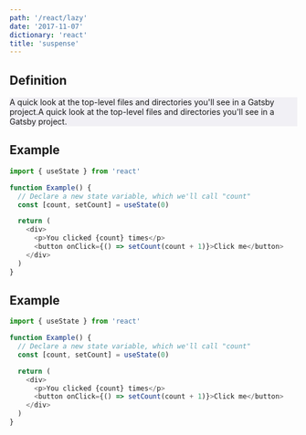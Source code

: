 ```yaml
---
path: '/react/lazy'
date: '2017-11-07'
dictionary: 'react'
title: 'suspense'
---
```

<h2 class='sub-title'>Definition</h2>

<p style= "background-color:#f1f0f5">
  A quick look at the top-level files and directories you'll see in a Gatsby project.A quick look at the top-level files and directories you'll see in a Gatsby project.
</p>

<h2 class='sub-title'>Example</h2>

```javascript
import { useState } from 'react'

function Example() {
  // Declare a new state variable, which we'll call "count"
  const [count, setCount] = useState(0)

  return (
    <div>
      <p>You clicked {count} times</p>
      <button onClick={() => setCount(count + 1)}>Click me</button>
    </div>
  )
}
```

<h2 class='sub-title'>Example</h2>

```javascript
import { useState } from 'react'

function Example() {
  // Declare a new state variable, which we'll call "count"
  const [count, setCount] = useState(0)

  return (
    <div>
      <p>You clicked {count} times</p>
      <button onClick={() => setCount(count + 1)}>Click me</button>
    </div>
  )
}
```
